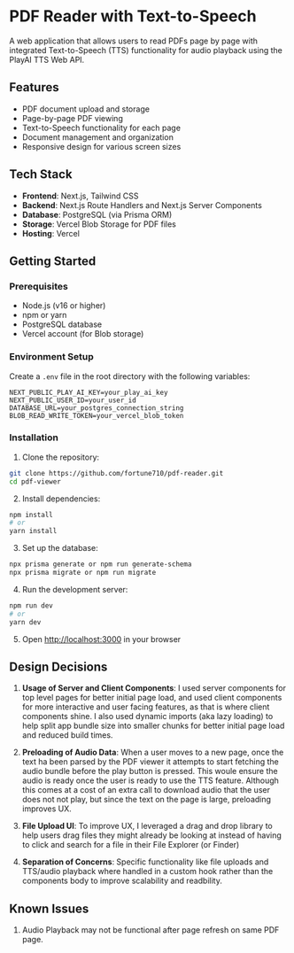 # PDF Reader with Text-to-Speech

A web application that allows users to read PDFs page by page with integrated Text-to-Speech (TTS) functionality for audio playback using the PlayAI TTS Web API.

## Features

- PDF document upload and storage
- Page-by-page PDF viewing
- Text-to-Speech functionality for each page
- Document management and organization
- Responsive design for various screen sizes

## Tech Stack

- **Frontend**: Next.js, Tailwind CSS
- **Backend**: Next.js Route Handlers and Next.js Server Components
- **Database**: PostgreSQL (via Prisma ORM)
- **Storage**: Vercel Blob Storage for PDF files
- **Hosting**: Vercel

## Getting Started

### Prerequisites

- Node.js (v16 or higher)
- npm or yarn
- PostgreSQL database
- Vercel account (for Blob storage)

### Environment Setup

Create a `.env` file in the root directory with the following variables:

```env
NEXT_PUBLIC_PLAY_AI_KEY=your_play_ai_key
NEXT_PUBLIC_USER_ID=your_user_id
DATABASE_URL=your_postgres_connection_string
BLOB_READ_WRITE_TOKEN=your_vercel_blob_token
```

### Installation

1. Clone the repository:

```bash
git clone https://github.com/fortune710/pdf-reader.git
cd pdf-viewer
```

2. Install dependencies:
```bash
npm install
# or
yarn install
```

3. Set up the database:
```bash
npx prisma generate or npm run generate-schema
npx prisma migrate or npm run migrate
```

4. Run the development server:
```bash
npm run dev
# or
yarn dev
```

5. Open [http://localhost:3000](http://localhost:3000) in your browser

## Design Decisions

1. **Usage of Server and Client Components**: I used server components for top level pages for better initial page load, and used client components for more interactive and user facing features, as that is where client components shine. I also used dynamic imports (aka lazy loading) to help split app bundle size into smaller chunks for better initial page load and reduced build times.

2. **Preloading of Audio Data**: When a user moves to a new page, once the text ha been parsed by the PDF viewer it attempts to start fetching the audio bundle before the play button is pressed. This woule ensure the audio is ready once the user is ready to use the TTS feature. Although this comes at a cost of an extra call to download audio that the user does not not play, but since the text on the page is large, preloading improves UX. 

3. **File Upload UI**: To improve UX, I leveraged a drag and drop library to help users drag files they might already be looking at instead of having to click and search for a file in their File Explorer (or Finder)

4. **Separation of Concerns**: Specific functionality like file uploads and TTS/audio playback where handled in a custom hook rather than the components body to improve scalability and readbility.


## Known Issues
1. Audio Playback may not be functional after page refresh on same PDF page.

